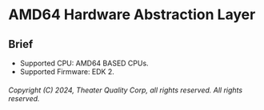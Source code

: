 # AMD64 Hardware Abstraction Layer

## Brief

- Supported CPU: AMD64 BASED CPUs.
- Supported Firmware: EDK 2.

###### Copyright (C) 2024, Theater Quality Corp, all rights reserved. All rights reserved.
